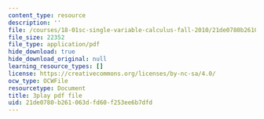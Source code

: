 ```yaml
---
content_type: resource
description: ''
file: /courses/18-01sc-single-variable-calculus-fall-2010/21de0780b261063dfd60f253ee6b7dfd_2keGgDBJKGU.pdf
file_size: 22352
file_type: application/pdf
hide_download: true
hide_download_original: null
learning_resource_types: []
license: https://creativecommons.org/licenses/by-nc-sa/4.0/
ocw_type: OCWFile
resourcetype: Document
title: 3play pdf file
uid: 21de0780-b261-063d-fd60-f253ee6b7dfd
---
```

